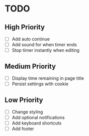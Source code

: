# TODO

## High Priority

- [ ] Add auto continue
- [ ] Add sound for when timer ends
- [ ] Stop timer instantly when editing

## Medium Priority

- [ ] Display time remaining in page title
- [ ] Persist settings with cookie

## Low Priority

- [ ] Change styling
- [ ] Add optional notifications
- [ ] Add keyboard shortcuts
- [ ] Add footer
